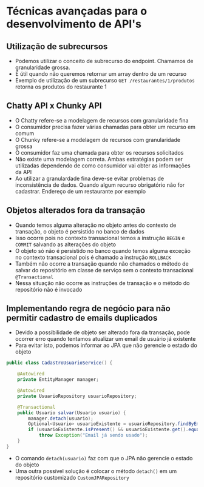 # Técnicas avançadas para o desenvolvimento de API's 

## Utilização de subrecursos

- Podemos utilizar o conceito de subrecurso do endpoint. Chamamos de granularidade grossa.
- É útil quando não queremos retornar um array dentro de um recurso
- Exemplo de utilização de um subrecurso `GET /restaurantes/1/produtos` retorna os produtos do restaurante 1

## Chatty API x Chunky API

- O Chatty refere-se a modelagem de recursos com granularidade fina
- O consumidor precisa fazer várias chamadas para obter um recurso em comum
- O Chunky refere-se a modelagem de recursos com granularidade grossa
- O consumidor faz uma chamada para obter os recursos solicitados
- Não existe uma modelagem correta. Ambas estratégias podem ser utilizadas dependendo de como consumidor vai obter as informações da API
- Ao utilizar a granulardade fina deve-se evitar problemas de inconsistência de dados. Quando algum recurso obrigatório não for cadastrar. Endereço de um restaurante por exemplo

## Objetos alterados fora da transação

- Quando temos alguma alteração no objeto antes do contexto de transação, o objeto é persistido no banco de dados
- Isso ocorre pois no contexto transacional temos a instrução `BEGIN` e `COMMIT` salvando as alterações do objeto
- O objeto só não é persistido no banco quando temos alguma exceção no contexto transacional pois é chamado a instrução `ROLLBACK`
- Também não ocorre a transação quando não chamados o método de salvar do repositório em classe de serviço sem o contexto transacional `@Transactional`
- Nessa situação não ocorre as instruções de transação e o método do repositório não é invocado

## Implementando regra de negócio para não permitir cadastro de emails duplicados

- Devido a possibilidade de objeto ser alterado fora da transação, pode ocorrer erro quando tentamos atualizar um email de usuário já existente
- Para evitar isto, podemos informar ao JPA que não gerencie o estado do objeto

```java
public class CadastroUsuarioService() {

    @Autowired
    private EntityManager manager;

    @Autowired
    private UsuarioRepository usuarioRepository;

    @Transactional
    public Usuario salvar(Usuario usuario) {
        manager.detach(usuario);
        Optional<Usuario> usuarioExistente = usuarioRepository.findByEmail(usuario.getEmail());
        if (usuarioExistente.isPresent() && usuarioExistente.get().equals(usuario)) {
            throw Exception("Email já sendo usado");
    }
}
```

- O comando `detach(usuario)` faz com que o JPA não gerencie o estado do objeto
- Uma outra possível solução é colocar o método `detach()` em um repositório customizado `CustomJPARepository`